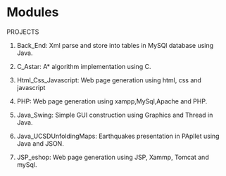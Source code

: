 # Modules

PROJECTS

1. Back_End: Xml parse and store into tables in MySQl database using Java. 

2. C_Astar: A* algorithm implementation using C.

3. Html_Css_Javascript: Web page generation using html, css and javascript

4. PHP: Web page generation using xampp,MySql,Apache and PHP.

4. Java_Swing: Simple GUI construction using Graphics and Thread in Java. 

5. Java_UCSDUnfoldingMaps: Earthquakes presentation in PApllet using Java and JSON.

6. JSP_eshop: Web page generation using JSP, Xammp, Tomcat and mySql.

